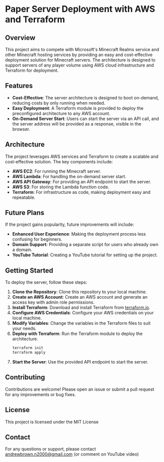 # Paper Server Deployment with AWS and Terraform

## Overview

This project aims to compete with Microsoft's Minecraft Realms service and other Minecraft hosting services by providing an easy and cost-effective deployment solution for Minecraft servers. The architecture is designed to support servers of any player volume using AWS cloud infrastructure and Terraform for deployment.

## Features

- **Cost-Effective**: The server architecture is designed to boot on-demand, reducing costs by only running when needed.
- **Easy Deployment**: A Terraform module is provided to deploy the preconfigured architecture to any AWS account.
- **On-Demand Server Start**: Users can start the server via an API call, and the server address will be provided as a response, visible in the browser.

## Architecture

The project leverages AWS services and Terraform to create a scalable and cost-effective solution. The key components include:

- **AWS EC2**: For running the Minecraft server.
- **AWS Lambda**: For handling the on-demand server start.
- **AWS API Gateway**: For providing an API endpoint to start the server.
- **AWS S3**: For storing the Lambda function code.
- **Terraform**: For infrastructure as code, making deployment easy and repeatable.

## Future Plans

If the project gains popularity, future improvements will include:

- **Enhanced User Experience**: Making the deployment process less confusing for beginners.
- **Domain Support**: Providing a separate script for users who already own a domain.
- **YouTube Tutorial**: Creating a YouTube tutorial for setting up the project.

## Getting Started

To deploy the server, follow these steps:

1. **Clone the Repository**: Clone this repository to your local machine.
2. **Create an AWS Account**: Create an AWS account and generate an access key with admin role permissions.
3. **Install Terraform**: Download and install Terraform from [terraform.io](https://www.terraform.io/downloads.html).
4. **Configure AWS Credentials**: Configure your AWS credentials on your local machine.
5. **Modify Variables**: Change the variables in the Terraform files to suit your needs.
6. **Deploy with Terraform**: Run the Terraform module to deploy the architecture.
   ```sh
   terraform init
   terraform apply
   ```
7. **Start the Server**: Use the provided API endpoint to start the server.

## Contributing

Contributions are welcome! Please open an issue or submit a pull request for any improvements or bug fixes.

## License

This project is licensed under the MIT License

## Contact

For any questions or support, please contact andrewbrown.n2000@gmail.com (or comment on YouTube video)
